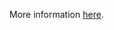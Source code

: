 More information [here](https://docs.prismacloud.io/en/enterprise-edition/policy-reference/aws-policies/aws-general-policies/general-10).
